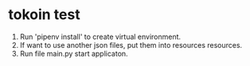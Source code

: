 # tokoin test
1. Run 'pipenv install' to create virtual environment.
2. If want to use another json files, put them into resources resources.
3. Run file main.py start applicaton.
